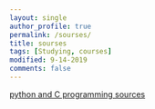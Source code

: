 ```yaml
---
layout: single
author_profile: true
permalink: /sourses/
title: sourses
tags: [Studying, courses]
modified: 9-14-2019
comments: false
---
```

[python and C programming sources](https://www.sauleh.ir/fc98/course-materials/ "py and c sources")
